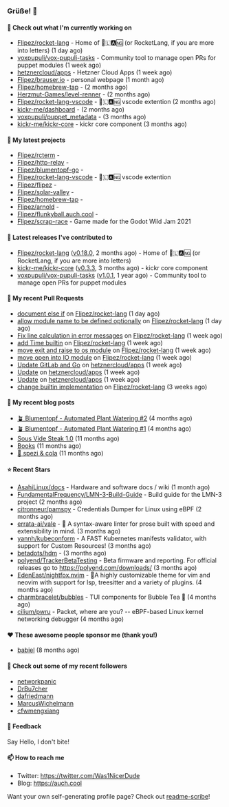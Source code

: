 ### Grüße! 👋

#### 👷 Check out what I'm currently working on

- [Flipez/rocket-lang](https://github.com/Flipez/rocket-lang) - Home of 🚀🇱🅰🆖 (or RocketLang, if you are more into letters) (1 day ago)
- [voxpupuli/vox-pupuli-tasks](https://github.com/voxpupuli/vox-pupuli-tasks) - Community tool to manage open PRs for puppet modules (1 week ago)
- [hetznercloud/apps](https://github.com/hetznercloud/apps) - Hetzner Cloud Apps (1 week ago)
- [Flipez/brauser.io](https://github.com/Flipez/brauser.io) - personal webpage (1 month ago)
- [Flipez/homebrew-tap](https://github.com/Flipez/homebrew-tap) -  (2 months ago)
- [Herzmut-Games/level-renner](https://github.com/Herzmut-Games/level-renner) -  (2 months ago)
- [Flipez/rocket-lang-vscode](https://github.com/Flipez/rocket-lang-vscode) - 🚀🇱🅰🆖 vscode extention (2 months ago)
- [kickr-me/dashboard](https://github.com/kickr-me/dashboard) -  (2 months ago)
- [voxpupuli/puppet_metadata](https://github.com/voxpupuli/puppet_metadata) -  (3 months ago)
- [kickr-me/kickr-core](https://github.com/kickr-me/kickr-core) - kickr core component (3 months ago)

#### 🌱 My latest projects

- [Flipez/rcterm](https://github.com/Flipez/rcterm) - 
- [Flipez/http-relay](https://github.com/Flipez/http-relay) - 
- [Flipez/blumentopf-go](https://github.com/Flipez/blumentopf-go) - 
- [Flipez/rocket-lang-vscode](https://github.com/Flipez/rocket-lang-vscode) - 🚀🇱🅰🆖 vscode extention
- [Flipez/flipez](https://github.com/Flipez/flipez) - 
- [Flipez/solar-valley](https://github.com/Flipez/solar-valley) - 
- [Flipez/homebrew-tap](https://github.com/Flipez/homebrew-tap) - 
- [Flipez/arnold](https://github.com/Flipez/arnold) - 
- [Flipez/flunkyball.auch.cool](https://github.com/Flipez/flunkyball.auch.cool) - 
- [Flipez/scrap-race](https://github.com/Flipez/scrap-race) - Game made for the Godot Wild Jam 2021


#### 🔭 Latest releases I've contributed to

- [Flipez/rocket-lang](https://github.com/Flipez/rocket-lang) ([v0.18.0](https://github.com/Flipez/rocket-lang/releases/tag/v0.18.0), 2 months ago) - Home of 🚀🇱🅰🆖 (or RocketLang, if you are more into letters)
- [kickr-me/kickr-core](https://github.com/kickr-me/kickr-core) ([v0.3.3](https://github.com/kickr-me/kickr-core/releases/tag/v0.3.3), 3 months ago) - kickr core component
- [voxpupuli/vox-pupuli-tasks](https://github.com/voxpupuli/vox-pupuli-tasks) ([v1.0.1](https://github.com/voxpupuli/vox-pupuli-tasks/releases/tag/v1.0.1), 1 year ago) - Community tool to manage open PRs for puppet modules

#### 🔨 My recent Pull Requests

- [document else if](https://github.com/Flipez/rocket-lang/pull/124) on [Flipez/rocket-lang](https://github.com/Flipez/rocket-lang) (1 day ago)
- [allow module name to be defined optionally](https://github.com/Flipez/rocket-lang/pull/123) on [Flipez/rocket-lang](https://github.com/Flipez/rocket-lang) (1 day ago)
- [Fix line calculation in error messages](https://github.com/Flipez/rocket-lang/pull/117) on [Flipez/rocket-lang](https://github.com/Flipez/rocket-lang) (1 week ago)
- [add Time builtin](https://github.com/Flipez/rocket-lang/pull/113) on [Flipez/rocket-lang](https://github.com/Flipez/rocket-lang) (1 week ago)
- [move exit and raise to os module](https://github.com/Flipez/rocket-lang/pull/111) on [Flipez/rocket-lang](https://github.com/Flipez/rocket-lang) (1 week ago)
- [move open into IO module](https://github.com/Flipez/rocket-lang/pull/109) on [Flipez/rocket-lang](https://github.com/Flipez/rocket-lang) (1 week ago)
- [Update GitLab and Go](https://github.com/hetznercloud/apps/pull/59) on [hetznercloud/apps](https://github.com/hetznercloud/apps) (1 week ago)
- [Update](https://github.com/hetznercloud/apps/pull/58) on [hetznercloud/apps](https://github.com/hetznercloud/apps) (1 week ago)
- [Update](https://github.com/hetznercloud/apps/pull/57) on [hetznercloud/apps](https://github.com/hetznercloud/apps) (1 week ago)
- [change builtin implementation](https://github.com/Flipez/rocket-lang/pull/108) on [Flipez/rocket-lang](https://github.com/Flipez/rocket-lang) (3 weeks ago)

#### 📜 My recent blog posts

- [🪴 Blumentopf - Automated Plant Watering #2](https://auch.cool/posts/2022/blumentopf-2/) (4 months ago)
- [🪴 Blumentopf - Automated Plant Watering #1](https://auch.cool/posts/2022/blumentopf-1/) (4 months ago)
- [Sous Vide Steak 1.0](https://auch.cool/posts/2021/sous-vide/sous-vide-steak-1.0/) (11 months ago)
- [Books](https://auch.cool/books/) (11 months ago)
- [🥤 spezi &amp; cola](https://auch.cool/spezi/) (11 months ago)

#### ⭐ Recent Stars

- [AsahiLinux/docs](https://github.com/AsahiLinux/docs) - Hardware and software docs / wiki (1 month ago)
- [FundamentalFrequency/LMN-3-Build-Guide](https://github.com/FundamentalFrequency/LMN-3-Build-Guide) - Build guide for the LMN-3 project (2 months ago)
- [citronneur/pamspy](https://github.com/citronneur/pamspy) - Credentials Dumper for Linux using eBPF (2 months ago)
- [errata-ai/vale](https://github.com/errata-ai/vale) - :pencil: A syntax-aware linter for prose built with speed and extensibility in mind. (3 months ago)
- [yannh/kubeconform](https://github.com/yannh/kubeconform) - A FAST Kubernetes manifests validator, with support for Custom Resources! (3 months ago)
- [betadots/hdm](https://github.com/betadots/hdm) -  (3 months ago)
- [polyend/TrackerBetaTesting](https://github.com/polyend/TrackerBetaTesting) - Beta firmware and reporting. For official releases go to https://polyend.com/downloads/ (3 months ago)
- [EdenEast/nightfox.nvim](https://github.com/EdenEast/nightfox.nvim) - 🦊A highly customizable theme for vim and neovim with support for lsp, treesitter and a variety of plugins. (4 months ago)
- [charmbracelet/bubbles](https://github.com/charmbracelet/bubbles) - TUI components for Bubble Tea 🫧 (4 months ago)
- [cilium/pwru](https://github.com/cilium/pwru) - Packet, where are you? -- eBPF-based Linux kernel networking debugger (4 months ago)

#### ❤️ These awesome people sponsor me (thank you!)

- [babiel](https://github.com/babiel) (8 months ago)

#### 👯 Check out some of my recent followers

- [networkpanic](https://github.com/networkpanic)
- [DrBu7cher](https://github.com/DrBu7cher)
- [dafriedmann](https://github.com/dafriedmann)
- [MarcusWichelmann](https://github.com/MarcusWichelmann)
- [cfwmengxiang](https://github.com/cfwmengxiang)

#### 💬 Feedback

Say Hello, I don't bite!

#### 📫 How to reach me

- Twitter: https://twitter.com/Was1NicerDude
- Blog: https://auch.cool

Want your own self-generating profile page? Check out [readme-scribe](https://github.com/muesli/readme-scribe)!
